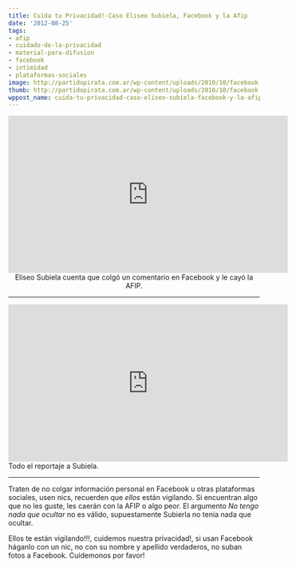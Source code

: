 ```yaml
---
title: Cuida tu Privacidad!-Caso Eliseo Subiela, Facebook y la Afip
date: '2012-08-25'
tags:
- afip
- cuidado-de-la-privacidad
- material-para-difusion
- facebook
- intimidad
- plataformas-sociales
image: http://partidopirata.com.ar/wp-content/uploads/2010/10/facebook.jpg
thumb: http://partidopirata.com.ar/wp-content/uploads/2010/10/facebook.jpg
wppost_name: cuida-tu-privacidad-caso-eliseo-subiela-facebook-y-la-afip
---
```


<center>
<iframe src="http://www.youtube.com/embed/_8_3zUyp42s" frameborder="0" width="560" height="315"></iframe>
Eliseo Subiela cuenta que colgó un comentario en Facebook y le cayó la AFIP.</center>

<hr />

<iframe src="http://www.youtube.com/embed/j3Dj0HMCaFE" frameborder="0" width="560" height="315"></iframe>
Todo el reportaje a Subiela.

<hr />

Traten de no colgar información personal en Facebook u otras plataformas sociales, usen nics, recuerden que <em>ellos</em> están vigilando. Si encuentran algo que no les guste, les caerán con la AFIP o algo peor.
El argumento <em>No tengo nada que ocultar</em> no es válido, supuestamente Subierla no tenía nada que ocultar.

Ellos te están vigilando!!!, cuidemos nuestra privacidad!, si usan Facebook háganlo con un nic, no con su nombre y apellido verdaderos, no suban fotos a Facebook. Cuídemonos por favor!
